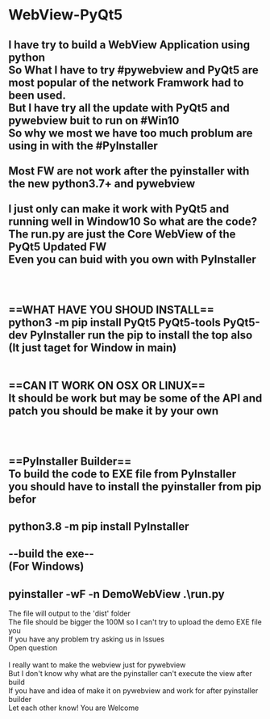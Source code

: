 # WebView-PyQt5
I have try to build a WebView Application using python<br>
So What I have to try #pywebview and PyQt5 are most popular of the network Framwork had to been used.<br>
But I have try all the update with PyQt5 and pywebview buit to run on #Win10<br>
So why we most we have too much problum are using in with the #PyInstaller
<br><br>
Most FW are not work after the pyinstaller with the new python3.7+ and pywebview<br>
<br>
I just only can make it work with PyQt5 and running well in Window10
So what are the code?<br>
The run.py are just the Core WebView of the PyQt5 Updated FW <br>
Even you can buid with you own with PyInstaller<br>
<br><br><br>
==WHAT HAVE YOU SHOUD INSTALL==<br>
python3 -m pip install PyQt5 PyQt5-tools PyQt5-dev PyInstaller
run the pip to install the top also (It just taget for Window in main)
<br><br><br>
==CAN IT WORK ON OSX OR LINUX==<br>
It should be work but may be some of the API and patch you should be make it by your own<br>
<br><br><br>
==PyInstaller Builder==<br>
To build the code to EXE file from PyInstaller<br>
you should have to install the pyinstaller from pip befor<br>
----------------------------------------
python3.8 -m pip install PyInstaller<br>
----------------------------------------
--build the exe--<br>
(For Windows)<br>
--------------------------------------------
pyinstaller -wF -n DemoWebView .\run.py<br>
--------------------------------------------
The file will output to the 'dist' folder<br>
The file should be bigger the 100M so I can't try to upload the demo EXE file you<br>
If you have any problem try asking us in Issues<br>
Open question<br>
<br>
I really want to make the webview just for pywebview<br>
But I don't know why what are the pyinstaller can't execute the view after build<br>
If you have and idea of make it on pywebview and work for after pyinstaller builder<br>
Let each other know! You are Welcome
